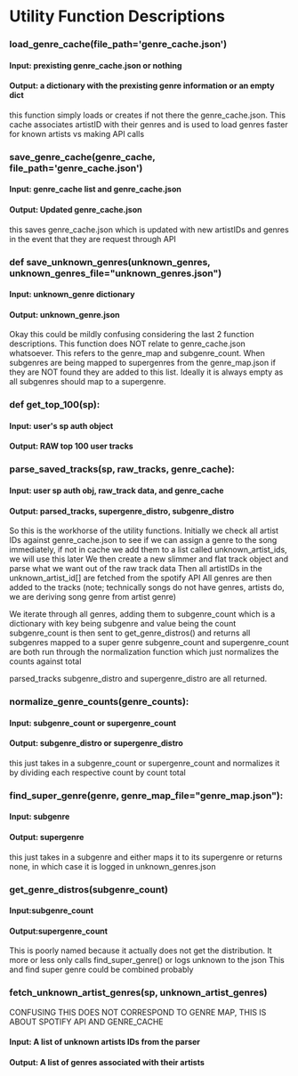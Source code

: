 # Utility Function Descriptions

### load_genre_cache(file_path='genre_cache.json')
#### Input: prexisting genre_cache.json or nothing
#### Output: a dictionary with the prexisting genre information or an empty dict
this function simply loads or creates if not there the genre_cache.json. This cache associates artistID with their genres and is used to load genres faster for known artists vs making API calls

### save_genre_cache(genre_cache, file_path='genre_cache.json')
#### Input: genre_cache list and genre_cache.json
#### Output: Updated genre_cache.json
this saves genre_cache.json which is updated with new artistIDs and genres in the event that they are request through API

### def save_unknown_genres(unknown_genres, unknown_genres_file="unknown_genres.json")
#### Input: unknown_genre dictionary
#### Output: unknown_genre.json
Okay this could be mildly confusing considering the last 2 function descriptions. This function does NOT relate to genre_cache.json whatsoever. This refers to the genre_map and subgenre_count. When subgenres are being mapped to supergenres from the genre_map.json if they are NOT found they are added to this list. Ideally it is always empty as all subgenres should map to a supergenre.

### def get_top_100(sp):
#### Input: user's sp auth object
#### Output: RAW top 100 user tracks

### parse_saved_tracks(sp, raw_tracks, genre_cache):
#### Input: user sp auth obj, raw_track data, and genre_cache
#### Output: parsed_tracks, supergenre_distro, subgenre_distro

So this is the workhorse of the utility functions. 
Initially we check all artist IDs against genre_cache.json to see if we can assign a genre to the song immediately, if not in cache we add them to a list called unknown_artist_ids, we will use this later
We then create a new slimmer and flat track object and parse what we want out of the raw track data
Then all artistIDs in the unknown_artist_id[] are fetched from the spotify API
All genres are then added to the tracks (note; technically songs do not have genres, artists do, we are deriving song genre from artist genre)

We iterate through all genres, adding them to subgenre_count which is a dictionary with key being subgenre and value being the count
subgenre_count is then sent to get_genre_distros() and returns all subgenres mapped to a super genre
subgenre_count and supergenre_count are both run through the normalization function which just normalizes the counts against total

parsed_tracks subgenre_distro and supergenre_distro are all returned.

### normalize_genre_counts(genre_counts):
#### Input: subgenre_count or supergenre_count
#### Output: subgenre_distro or supergenre_distro
this just takes in a subgenre_count or supergenre_count and normalizes it by dividing each respective count by count total

### find_super_genre(genre, genre_map_file="genre_map.json"):
#### Input: subgenre
#### Output: supergenre
this just takes in a subgenre and either maps it to its supergenre or returns none, in which case it is logged in unknown_genres.json

### get_genre_distros(subgenre_count)
#### Input:subgenre_count
#### Output:supergenre_count
This is poorly named because it actually does not get the distribution. It more or less only calls find_super_genre() or logs unknown to the json
This and find super genre could be combined probably

### fetch_unknown_artist_genres(sp, unknown_artist_genres)
CONFUSING THIS DOES NOT CORRESPOND TO GENRE MAP, THIS IS ABOUT SPOTIFY API AND GENRE_CACHE
#### Input: A list of unknown artists IDs from the parser
#### Output: A list of genres associated with their artists